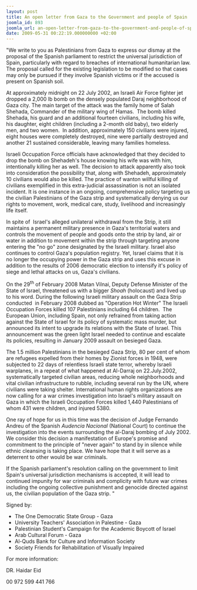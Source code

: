 ```yaml
---
layout: post
title: An open letter from Gaza to the Government and people of Spain
joomla_id: 893
joomla_url: an-open-letter-from-gaza-to-the-government-and-people-of-spain
date: 2009-05-31 00:22:19.000000000 +02:00
---
```

<meta http-equiv="CONTENT-TYPE" content="text/html; charset=utf-8" />
<title></title>
<meta name="GENERATOR" content="OpenOffice.org 3.0  (Linux)" />
<style type="text/css"><!--

--></style>
<p>"We write to you as Palestinians from Gaza to express our dismay at the proposal of the Spanish parliament to restrict the universal jurisdiction of Spain, particularly with regard to breaches of international humanitarian law. The proposal called for the existing legislation to be modified so that cases may only be pursued if they involve Spanish victims or if the accused is present on Spanish soil.</p>
<p>

</p>
<p>At approximately midnight on 22 July 2002, an Israeli Air Force fighter jet dropped a 2,000 lb bomb on the densely populated Daraj neighborhood of Gaza city. The main target of the attack was the family home of Salah Shehada, Commander of the military wing of Hamas.  The bomb killed Shehada, his guard and an additional fourteen civilians, including his wife, his daughter, eight children (including a 2-month old baby), two elderly men, and two women.  In addition, approximately 150 civilians were injured, eight houses were completely destroyed, nine were partially destroyed and another 21 sustained considerable, leaving many families homeless.</p>
<p>Israeli Occupation Force officials have acknowledged that they decided to drop the bomb on Shehadeh's house knowing his wife was with him, intentionally killing her as well. The decision to attack apparently also took into consideration the possibility that, along with Shehadeh, approximately 10 civilians would also be killed. The practice of wanton willful killing of civilians exemplified in this extra-judicial assassination is not an isolated incident. It is one instance in an ongoing, comprehensive policy targeting us the civilian Palestinians of the Gaza strip and systematically denying us our rights to movement, work, medical care, study, livelihood and increasingly life itself.</p>
<p>In spite of  Israel's alleged unilateral withdrawal from the Strip, it still maintains a permanent military presence in Gaza's territorial waters and controls the movement of people and goods onto the strip by land, air or water in addition to movement within the strip through targeting anyone entering the "no go" zone designated by the Israeli military. Israel also continues to control Gaza's population registry. Yet, Israel claims that it is no longer the occupying power in the Gaza strip and uses this excuse in addition to the results of 2006 democratic election to intensify it's policy of siege and lethal attacks on us, Gaza's civilians.</p>
<p>On the 29<sup>th</sup> of February 2008 Matan Vilnai, Deputy Defense Minister of the State of Israel, threatened us with a bigger <em>Shoah</em> (holocaust) and lived up to his word. During the following Israeli military assault on the Gaza Strip conducted  in February 2008 dubbed as "Operation Hot Winter" The Israeli Occupation Forces killed 107 Palestinians including 64 children.  The European Union, including Spain, not only refrained from taking action against the State of Israel for its policy of systematic mass murder, but announced its intent to upgrade its relations with the State of Israel. This announcement was the green light Israel needed to continue and escalate its policies, resulting in January 2009 assault on besieged Gaza.</p>
<p>The 1.5 million Palestinians in the besieged Gaza Strip, 80 per cent of whom are refugees expelled from their homes by Zionist forces in 1948, were subjected to 22 days of relentless Israeli state terror, whereby Israeli warplanes, in a repeat of what happened at Al-Darraj on 22.July.2002, systematically targeted civilian areas, reducing whole neighborhoods and vital civilian infrastructure to rubble, including several run by the UN, where civilians were taking shelter. International human rights organizations are now calling for a war crimes investigation into Israel's military assault on Gaza in which the Israeli Occupation Forces killed 1,440 Palestinians of whom 431 were children, and injured 5380.</p>
<p>One ray of hope for us in this time was the decision of Judge Fernando Andreu of the Spanish <em>Audencia Nacional </em>(National Court) to continue the investigation into the events surrounding the al-Daraj bombing of July 2002. We consider this decision a manifestation of Europe's promise and commitment to the principle of "never again" to stand by in silence while ethnic cleansing is taking place. We have hope that it will serve as a deterrent to other would be war criminals.</p>
<p>If the Spanish parliament's resolution calling on the government to limit Spain's universal jurisdiction mechanisms is accepted, it will lead to continued impunity for war criminals and complicity with future war crimes including the ongoing collective punishment and genocide directed against us, the civilian population of the Gaza strip. "</p>
<p>Signed by:</p>
<ul>
<li>The One Democratic State Group - Gaza</li>
<li>University Teachers' Association in Palestine - Gaza</li>
<li>Palestinian Student's Campaign for the Academic Boycott of Israel</li>
<li>Arab Cultural Forum - Gaza</li>
<li>Al-Quds Bank for Culture and Information Society</li>
<li>Society Friends for Rehabilitation of Visually Impaired</li>
</ul>
<meta http-equiv="CONTENT-TYPE" content="text/html; charset=utf-8" />
<title></title>
<meta name="GENERATOR" content="OpenOffice.org 3.0  (Linux)" />
<style type="text/css">
	&lt;!--
		@page { margin: 0.79in }
		P { margin-bottom: 0.08in }
	--&gt;
	</style>
<p style="margin-bottom: 0in;">For more information:</p>
<p style="margin-bottom: 0in;">DR. Haidar Eid</p>
<p style="margin-bottom: 0in;">00 972 599 441 766</p>
